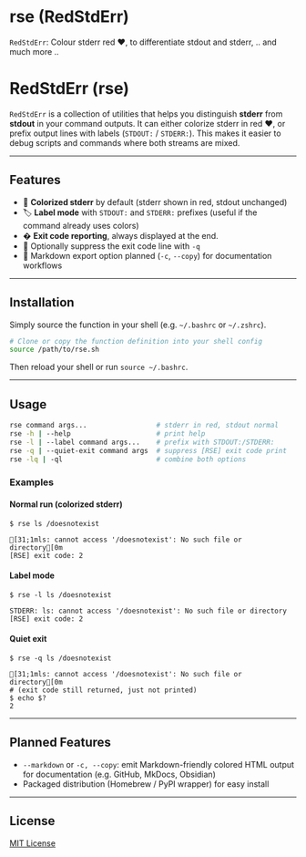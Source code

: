 # rse (RedStdErr)

`RedStdErr`: Colour stderr red ❤️, to differentiate stdout and stderr, .. and much more ..

# RedStdErr (rse)

`RedStdErr` is a collection of utilities that helps you distinguish **stderr** from **stdout** in your command outputs. It can either colorize stderr in red ❤️, or prefix output lines with labels (`STDOUT:` / `STDERR:`). This makes it easier to debug scripts and commands where both streams are mixed.

---

## Features

* 🔴 **Colorized stderr** by default (stderr shown in red, stdout unchanged)
* 🏷 **Label mode** with `STDOUT:` and `STDERR:` prefixes (useful if the command already uses colors)
* � **Exit code reporting**, always displayed at the end.
* 🤫 Optionally suppress the exit code line with `-q`
* 🎨 Markdown export option planned (`-c`, `--copy`) for documentation workflows

---

## Installation

Simply source the function in your shell (e.g. `~/.bashrc` or `~/.zshrc`).

```bash
# Clone or copy the function definition into your shell config
source /path/to/rse.sh
```

Then reload your shell or run `source ~/.bashrc`.

---

## Usage

```bash
rse command args...                 # stderr in red, stdout normal
rse -h | --help                     # print help
rse -l | --label command args...    # prefix with STDOUT:/STDERR:
rse -q | --quiet-exit command args  # suppress [RSE] exit code print
rse -lq | -ql                       # combine both options
```

### Examples

#### Normal run (colorized stderr)

```shell
$ rse ls /doesnotexist
```
```terminaloutput
[31;1mls: cannot access '/doesnotexist': No such file or directory[0m
[RSE] exit code: 2
```

#### Label mode

```shell
$ rse -l ls /doesnotexist
```
```terminaloutput
STDERR: ls: cannot access '/doesnotexist': No such file or directory
[RSE] exit code: 2
```

#### Quiet exit

```shell
$ rse -q ls /doesnotexist
```
```terminaloutput
[31;1mls: cannot access '/doesnotexist': No such file or directory[0m
# (exit code still returned, just not printed)
$ echo $?
2
```

---

## Planned Features

* `--markdown` or `-c, --copy`: emit Markdown-friendly colored HTML output for documentation (e.g. GitHub, MkDocs, Obsidian)
* Packaged distribution (Homebrew / PyPI wrapper) for easy install

---

## License

[MIT License](./LICENSE)
